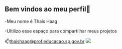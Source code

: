 ## Bem vindos ao meu perfil💙
-Meu nome é Thaís Haag

-Ultilizo esse espaço para compartilhar meus projetos

📫thaishaag@prof.educacao.sp.gov.br
![](https://tenor.com/pt-BR/view/dzao-nazare-gif-27436608)




